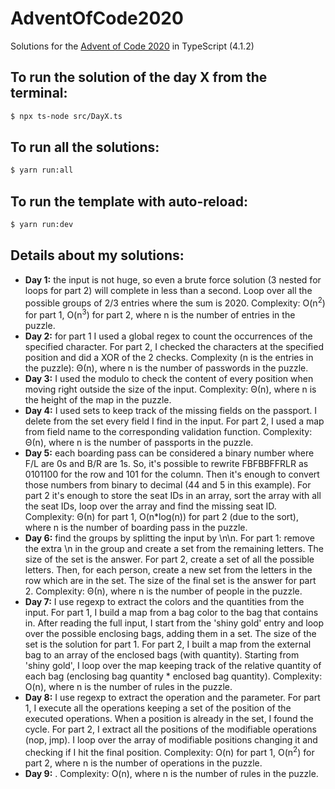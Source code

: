 # AdventOfCode2020

Solutions for the [Advent of Code 2020](https://adventofcode.com/2020) in TypeScript (4.1.2)

## To run the solution of the day X from the terminal:

```zsh
$ npx ts-node src/DayX.ts
```

## To run all the solutions:

```zsh
$ yarn run:all
```

## To run the template with auto-reload:

```zsh
$ yarn run:dev
```

## Details about my solutions:

- **Day 1:** the input is not huge, so even a brute force solution (3 nested for loops for part 2) will complete in less than a second. Loop over all the possible groups of 2/3 entries where the sum is 2020. Complexity: O(n<sup>2</sup>) for part 1, O(n<sup>3</sup>) for part 2, where n is the number of entries in the puzzle.
- **Day 2:** for part 1 I used a global regex to count the occurrences of the specified character. For part 2, I checked the characters at the specified position and did a XOR of the 2 checks. Complexity (n is the entries in the puzzle): Θ(n), where n is the number of passwords in the puzzle.
- **Day 3:** I used the modulo to check the content of every position when moving right outside the size of the input. Complexity: Θ(n), where n is the height of the map in the puzzle.
- **Day 4:** I used sets to keep track of the missing fields on the passport. I delete from the set every field I find in the input. For part 2, I used a map from field name to the corresponding validation function. Complexity: Θ(n), where n is the number of passports in the puzzle.
- **Day 5:** each boarding pass can be considered a binary number where F/L are 0s and B/R are 1s. So, it's possible to rewrite FBFBBFFRLR as 0101100 for the row and 101 for the column. Then it's enough to convert those numbers from binary to decimal (44 and 5 in this example). For part 2 it's enough to store the seat IDs in an array, sort the array with all the seat IDs, loop over the array and find the missing seat ID. Complexity: Θ(n) for part 1, O(n\*log(n)) for part 2 (due to the sort), where n is the number of boarding pass in the puzzle.
- **Day 6:** find the groups by splitting the input by \n\n. For part 1: remove the extra \n in the group and create a set from the remaining letters. The size of the set is the answer. For part 2, create a set of all the possible letters. Then, for each person, create a new set from the letters in the row which are in the set. The size of the final set is the answer for part 2. Complexity: Θ(n), where n is the number of people in the puzzle.
- **Day 7:** I use regexp to extract the colors and the quantities from the input. For part 1, I build a map from a bag color to the bag that contains in. After reading the full input, I start from the 'shiny gold' entry and loop over the possible enclosing bags, adding them in a set. The size of the set is the solution for part 1. For part 2, I built a map from the external bag to an array of the enclosed bags (with quantity). Starting from 'shiny gold', I loop over the map keeping track of the relative quantity of each bag (enclosing bag quantity \* enclosed bag quantity). Complexity: O(n), where n is the number of rules in the puzzle.
- **Day 8:** I use regexp to extract the operation and the parameter. For part 1, I execute all the operations keeping a set of the position of the executed operations. When a position is already in the set, I found the cycle. For part 2, I extract all the positions of the modifiable operations (nop, jmp). I loop over the array of modifiable positions changing it and checking if I hit the final position. Complexity: O(n) for part 1, O(n<sup>2</sup>) for part 2, where n is the number of operations in the puzzle.
- **Day 9:** . Complexity: O(n), where n is the number of rules in the puzzle.
